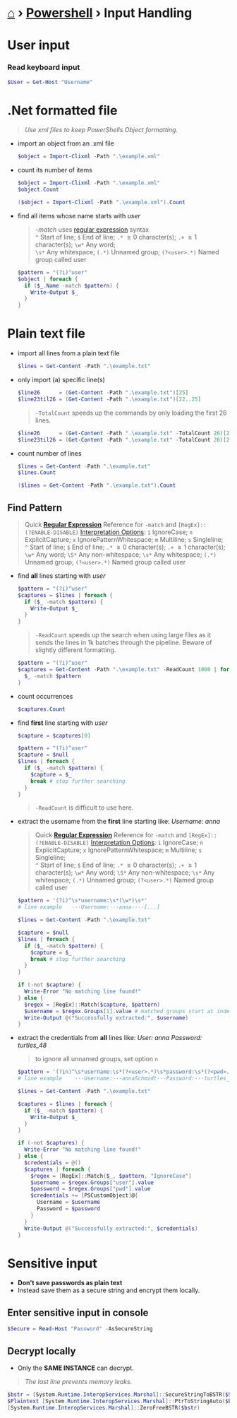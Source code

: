 # [⌂](../README.md) › [Powershell](../README.md#powershell) › Input Handling

# User input

### Read keyboard input
```powershell
$User = Get-Host "Username"
```

# .Net formatted file

> _Use xml files to keep PowerShells Object formatting._

- import an object from an .xml file

  ```powershell
  $object = Import-Clixml -Path ".\example.xml"
  ```

- count its number of items

  ```powershell
  $object = Import-Clixml -Path ".\example.xml"
  $object.Count
  ```

  ```powershell
  ($object = Import-Clixml -Path ".\example.xml").Count
  ```

- find all items whose name starts with _user_

  > _-match_ uses [regular expression](../languages/regex.md) syntax  
  > `^` Start of line;  `$` End of line;  `.*` $\geq 0$ character(s);  `.+` $\geq 1$ character(s);  `\w*` Any word;  
  > `\s*` Any whitespace;  `(.*)` Unnamed group;     `(?<user>.*)` Named group called user

  ```powershell
  $pattern = "(?i)^user"
  $object | foreach {
    if ($_.Name -match $pattern) {
      Write-Output $_
    }
  }
  ```


# Plain text file

- import all lines from a plain text file

  ```powershell
  $lines = Get-Content -Path ".\example.txt"
  ```

- only import (a) specific line(s)

  ```powershell
  $line26      = (Get-Content -Path ".\example.txt")[25]
  $line23til26 = (Get-Content -Path ".\example.txt")[22..25]
  ```

  > `-TotalCount` speeds up the commands by only loading the first 26 lines.

  ```powershell
  $line26      = (Get-Content -Path ".\example.txt" -TotalCount 26)[25]
  $line23til26 = (Get-Content -Path ".\example.txt" -TotalCount 26)[22..25]
  ```

- count number of lines

  ```powershell
  $lines = Get-Content -Path ".\example.txt"
  $lines.Count
  ```

  ```powershell
  ($lines = Get-Content -Path ".\example.txt").Count
  ```

## Find Pattern

> Quick [**Regular Expression**](../languages/regex.md) Reference for `-match` and `[RegEx]::`  
> `(?ENABLE-DISABLE)` [Interpretation Options](../languages/regex.md#engine-interpretation-options):  `i` IgnoreCase;  `n` ExplicitCapture;  `x` IgnorePatternWhitespace;  `m` Multiline;  `s` Singleline;  
> `^` Start of line;  `$` End of line;  `.*` $\geq 0$ character(s);  `.+` $\geq 1$ character(s);  `\w*` Any word;  `\S*` Any non-whitespace;
> `\s*` Any whitespace;  `(.*)` Unnamed group;     `(?<user>.*)` Named group called user

- find **all** lines starting with _user_

  ```powershell
  $pattern = "(?i)^user"
  $captures = $lines | foreach {
    if ($_ -match $pattern) {
      Write-Output $_
    }
  }
  ```

  > `-ReadCount` speeds up the search when using large files as it sends the lines in 1k batches through the pipeline. Beware of slightly different formatting.

  ```powershell
  $pattern = "(?i)^user"
  $captures = Get-Content -Path ".\example.txt" -ReadCount 1000 | foreach {
    $_ -match $pattern
  }
  ```


- count occurrences

  ```powershell
  $captures.Count
  ```

- find **first** line starting with _user_ 

  ```powershell
  $capture = $captures[0]
  ```

  ```powershell
  $pattern = "(?i)^user"
  $capture = $null
  $lines | foreach {
    if ($_ -match $pattern) {
      $capture = $_
      break # stop further searching
    }
  }
  ```

  > `-ReadCount` is difficult to use here.

- extract the username from the **first** line starting like: _Username: anna_

  > Quick [**Regular Expression**](../languages/regex.md) Reference for `-match` and `[RegEx]::`  
  > `(?ENABLE-DISABLE)` [Interpretation Options](../languages/regex.md#engine-interpretation-options):  `i` IgnoreCase;  `n` ExplicitCapture;  `x` IgnorePatternWhitespace;  `m` Multiline;  `s` Singleline;  
  > `^` Start of line;  `$` End of line;  `.*` $\geq 0$ character(s);  `.+` $\geq 1$ character(s);  `\w*` Any word;  `\S*` Any non-whitespace;
  > `\s*` Any whitespace;  `(.*)` Unnamed group;     `(?<user>.*)` Named group called user

  ```powershell
  $pattern = '(?i)^\s*username:\s*(\w*)\s*'
  # line example   ···Username:···anna····[...] 

  $lines = Get-Content -Path ".\example.txt"

  $capture = $null
  $lines | foreach {
    if ($_ -match $pattern) {
      $capture = $_
      break # stop further searching
    }
  }

  if (-not $capture) {
    Write-Error "No matching line found!"
  } else {
    $regex = [RegEx]::Match($capture, $pattern)
    $username = $regex.Groups[1].value # matched groups start at index 1
    Write-Output @("Successfully extracted:", $username)
  }
  ```

- extract the credentials from **all** lines like: _User: anna Password: turtles\_48_

  > to ignore all unnamed groups, set option `n`

  ```powershell
  $pattern = '(?in)^\s*username:\s*(?<user>.*)\s*password:\s*(?<pwd>.*)\s*$'
  # line example    ···Username:···annaSchmidt···Password:···turtles_48··· 

  $lines = Get-Content -Path ".\example.txt"

  $captures = $lines | foreach {
    if ($_ -match $pattern) {
      Write-Output $_
    }
  }

  if (-not $captures) {
    Write-Error "No matching line found!"
  } else {
    $credentials = @()
    $captures | foreach {
      $regex = [RegEx]::Match($_, $pattern, "IgnoreCase")
      $username = $regex.Groups["user"].value
      $password = $regex.Groups["pwd"].value
      $credentials += [PSCustomObject]@{ 
        Username = $username
        Password = $password
      }
    }
    Write-Output @("Successfully extracted:", $credentials)
  }
  ```

# Sensitive input

- <b> Don't save passwords as plain text </b>
- Instead save them as a secure string and encrypt them locally.

## Enter sensitive input in console

```powershell
$Secure = Read-Host "Password" -AsSecureString
```

## Decrypt locally

- Only the <b>SAME INSTANCE</b> can decrypt. 

> _The last line prevents memory leaks._

```powershell
$bstr = [System.Runtime.InteropServices.Marshal]::SecureStringToBSTR($Secure)
$Plaintext [System.Runtime.InteropServices.Marshal]::PtrToStringAuto($bstr)
[System.Runtime.InteropServices.Marshal]::ZeroFreeBSTR($bstr)
```